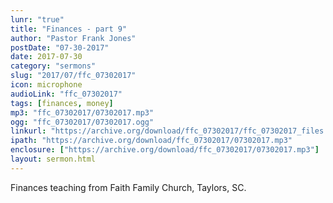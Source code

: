 ```yaml
---
lunr: "true"
title: "Finances - part 9"
author: "Pastor Frank Jones"
postDate: "07-30-2017"
date: 2017-07-30
category: "sermons"
slug: "2017/07/ffc_07302017"
icon: microphone
audioLink: "ffc_07302017"
tags: [finances, money]
mp3: "ffc_07302017/07302017.mp3"
ogg: "ffc_07302017/07302017.ogg"
linkurl: "https://archive.org/download/ffc_07302017/ffc_07302017_files.xml"
ipath: "https://archive.org/download/ffc_07302017/07302017.mp3"
enclosure: ["https://archive.org/download/ffc_07302017/07302017.mp3"]
layout: sermon.html
---
```


Finances teaching from Faith Family Church, Taylors, SC.
